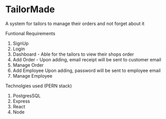# TailorMade

A system for tailors to manage their orders and not forget about it 

Funtional Requirements

1) SignUp 
2) Login
3) Dashboard - Able for the tailors to view their shops order
4) Add Order - Upon adding, email receipt will be sent to customer email
5) Manage Order
6) Add Employee Upon adding, password will be sent to employee email
7) Manage Employee


Technolgies used (PERN stack)

1) PostgresSQL
2) Express
3) React
4) Node





